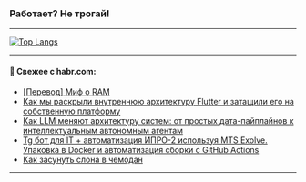 ### Работает? Не трогай!

---
<!--
#### 🛠️ Technical stack:

![Java](https://img.shields.io/badge/Java-informational?logo=Oracle&style=flat&logoColor=white&color=FF4500)
![Kotlin](https://img.shields.io/badge/Kotlin-informational?logo=Kotlin&style=flat&logoColor=white&color=774D97)
![TS](https://img.shields.io/badge/TypeScript-informational?logo=typeScript&style=flat&logoColor=black&color=017acc)
![Python](https://img.shields.io/badge/Python-informational?logo=Python&style=flat&logoColor=black&color=ffdd54) <br>
![Spring](https://img.shields.io/badge/Spring-informational?logo=Spring&style=flat&logoColor=white&color=6DB33F) 
![SpringBoot](https://img.shields.io/badge/SpringBoot-informational?logo=SpringBoot&style=flat&logoColor=white&color=6DB33F)
![Nest](https://img.shields.io/badge/NestJS-informational?logo=NestJS&style=flat&logoColor=white&color=E0234E) 
![NodeJS](https://img.shields.io/badge/NodeJS-informational?logo=node.js&style=flat&logoColor=white&color=70A760)<br>
![PostgreSQL](https://img.shields.io/badge/PostgreSQL-informational?logo=PostgreSQL&style=flat&logoColor=white&color=DAA520)
![MongoDB](https://img.shields.io/badge/MongoDB-informational?logo=MongoDB&style=flat&logoColor=white&color=870000)
![Apache](https://img.shields.io/badge/Apache-informational?logo=apache&style=flat&logoColor=white&color=f74e28)

___ 
-->

<!--- #### 🛠️ : --->

[![Top Langs](https://github-readme-stats-82jvfl3w3-advtsettinggmailcoms-projects.vercel.app/api/top-langs/?username=zloylis&langs_count=10&hide_title=true&title_color=e6edf3&size_weight=0.5&count_weight=0.5&layout=compact&hide_progress=true&hide_border=true&theme=dracula)](https://github.com/zloylis)

<!---


####  :octocat:&nbsp;&nbsp; Статистика:

![GitHub stats](https://github-readme-stats-u2qms2cxw-advtsettinggmailcoms-projects.vercel.app/api?username=zloylis&show_icons=true&hide_border=true&theme=dracula&title_color=e6edf3&include_all_commits=true&count_private=true&hide_rank=false&hide_title=true&rank_icon=github)
-->
---

#### 💬 Свежее с habr.com:

<!-- BLOG-POST-LIST:START -->
- [[Перевод] Миф о RAM](https://habr.com/ru/articles/868452/?utm_source=habrahabr&utm_medium=rss&utm_campaign=868452)
- [Как мы раскрыли внутреннюю архитектуру Flutter и затащили его на собственную платформу](https://habr.com/ru/companies/kaspersky/articles/864200/?utm_source=habrahabr&utm_medium=rss&utm_campaign=864200)
- [Как LLM меняют архитектуру систем: от простых дата-пайплайнов к интеллектуальным автономным агентам](https://habr.com/ru/articles/868648/?utm_source=habrahabr&utm_medium=rss&utm_campaign=868648)
- [Tg бот для IT + автоматизация ИПРО-2 используя MTS Exolve. Упаковка в Docker и автоматизация сборки с GitHub Actions](https://habr.com/ru/articles/868678/?utm_source=habrahabr&utm_medium=rss&utm_campaign=868678)
- [Как засунуть слона в чемодан](https://habr.com/ru/articles/868624/?utm_source=habrahabr&utm_medium=rss&utm_campaign=868624)
<!-- BLOG-POST-LIST:END -->

---
